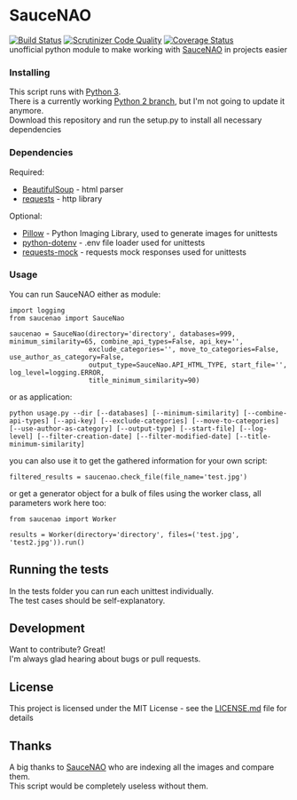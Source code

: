 # SauceNAO
[![Build Status](https://travis-ci.org/DaRealFreak/saucenao.svg?branch=master)](https://travis-ci.org/DaRealFreak/saucenao)
[![Scrutinizer Code Quality](https://scrutinizer-ci.com/g/DaRealFreak/saucenao/badges/quality-score.png?b=master)](https://scrutinizer-ci.com/g/DaRealFreak/saucenao/?branch=master)
[![Coverage Status](https://coveralls.io/repos/github/DaRealFreak/saucenao/badge.svg?branch=master)](https://coveralls.io/github/DaRealFreak/saucenao?branch=master)  
unofficial python module to make working with [SauceNAO](https://www.saucenao.com) in projects easier

### Installing
This script runs with [Python 3](https://www.python.org).  
There is a currently working [Python 2 branch](https://github.com/DaRealFreak/saucenao/tree/Python-2.x), but I'm not going to update it anymore.  
Download this repository and run the setup.py to install all necessary dependencies

### Dependencies
Required:
* [BeautifulSoup](https://www.crummy.com/software/BeautifulSoup) - html parser
* [requests](https://github.com/requests/requests) - http library

Optional:
* [Pillow](https://python-pillow.org) - Python Imaging Library, used to generate images for unittests
* [python-dotenv](https://github.com/theskumar/python-dotenv) - .env file loader used for unittests
* [requests-mock](https://pypi.python.org/pypi/requests-mock) - requests mock responses used for unittests

### Usage
You can run SauceNAO either as module:
```
import logging
from saucenao import SauceNao

saucenao = SauceNao(directory='directory', databases=999, minimum_similarity=65, combine_api_types=False, api_key='',
                    exclude_categories='', move_to_categories=False,  use_author_as_category=False,
                    output_type=SauceNao.API_HTML_TYPE, start_file='', log_level=logging.ERROR,
                    title_minimum_similarity=90)
```
or as application:
```
python usage.py --dir [--databases] [--minimum-similarity] [--combine-api-types] [--api-key] [--exclude-categories] [--move-to-categories] [--use-author-as-category] [--output-type] [--start-file] [--log-level] [--filter-creation-date] [--filter-modified-date] [--title-minimum-similarity]
```
you can also use it to get the gathered information for your own script:
```
filtered_results = saucenao.check_file(file_name='test.jpg')
```
or get a generator object for a bulk of files using the worker class, all parameters work here too:
```
from saucenao import Worker

results = Worker(directory='directory', files=('test.jpg', 'test2.jpg')).run()
```

## Running the tests
In the tests folder you can run each unittest individually.  
The test cases should be self-explanatory.

## Development
Want to contribute? Great!  
I'm always glad hearing about bugs or pull requests.

## License
This project is licensed under the MIT License - see the [LICENSE.md](LICENSE) file for details

## Thanks
A big thanks to [SauceNAO](https://www.saucenao.com) who are indexing all the images and compare them.  
This script would be completely useless without them.